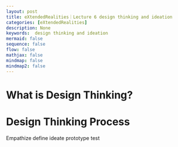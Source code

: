```yaml
---
layout: post
title: eXtendedRealities｜Lecture 6 design thinking and ideation
categories: [eXtendedRealities]
description: None
keywords:  design thinking and ideation
mermaid: false
sequence: false
flow: false
mathjax: false
mindmap: false
mindmap2: false
---
```

# What is Design Thinking?
# Design Thinking Process
Empathize
define
ideate
prototype
test